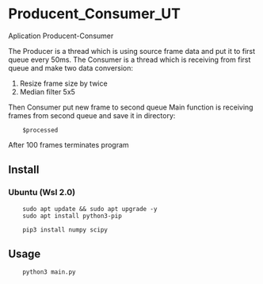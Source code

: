 # Producent_Consumer_UT

Aplication Producent-Consumer

The Producer is a thread which is using source frame data and put it to first queue every 50ms.
The Consumer is a thread which is receiving from first queue and make two data conversion:

1. Resize frame size by twice
2. Median filter 5x5

Then Consumer put new frame to second queue
Main function is receiving frames from second queue and save it in directory: 

        $processed

After 100 frames terminates program

## Install 

### Ubuntu (Wsl 2.0)
        sudo apt update && sudo apt upgrade -y
        sudo apt install python3-pip

        pip3 install numpy scipy

## Usage

        python3 main.py
